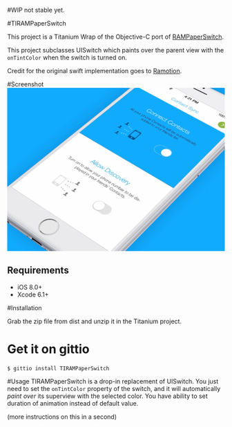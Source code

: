 #WIP not stable yet.

#TIRAMPaperSwitch

This project is a Titanium Wrap of the Objective-C port of [RAMPaperSwitch](https://github.com/lucaji/paper-switch-ObjC).

This project subclasses UISwitch which paints over the parent view with the `onTintColor` when the switch is turned on.

Credit for the original swift implementation goes to [Ramotion](http://ramotion.com?utm_source=gthb&utm_medium=special&utm_campaign=paper-switch).


#Screenshot
![PaperSwitch](screenshot.gif)


## Requirements

- iOS 8.0+
- Xcode 6.1+


#Installation

Grab the zip file from dist and unzip it in the Titanium project.

# Get it on gittio

```
$ gittio install TIRAMPaperSwitch
```


#Usage
TIRAMPaperSwitch is a drop-in replacement of UISwitch. You just need to set the `onTintColor` property of the switch, and it will automatically _paint over_ its superview with the selected color.
You have ability to set duration of animation instead of default value.

(more instructions on this in a second)
